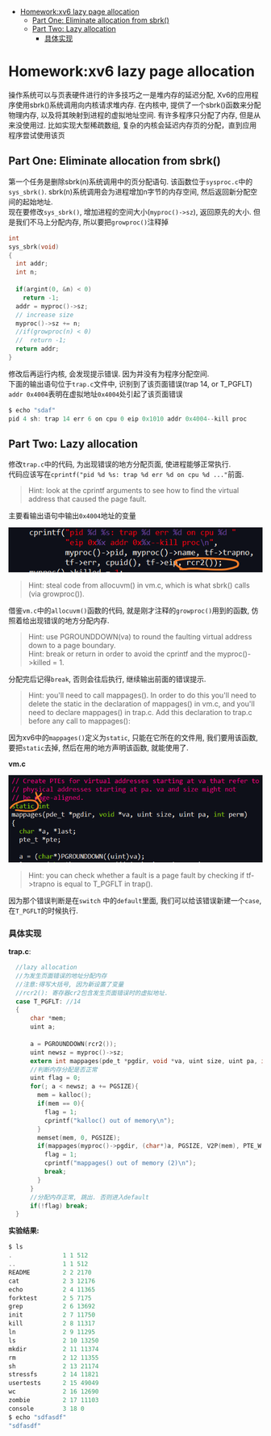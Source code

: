 <!-- vim-markdown-toc GFM -->

* [Homework:xv6 lazy page allocation](#homeworkxv6-lazy-page-allocation)
    * [Part One: Eliminate allocation from sbrk()](#part-one-eliminate-allocation-from-sbrk)
    * [Part Two: Lazy allocation](#part-two-lazy-allocation)
        * [具体实现](#具体实现)

<!-- vim-markdown-toc -->
# Homework:xv6 lazy page allocation

操作系统可以与页表硬件进行的许多技巧之一是堆内存的延迟分配, Xv6的应用程序使用sbrk()系统调用向内核请求堆内存. 在内核中, 提供了一个sbrk()函数来分配物理内存, 以及将其映射到进程的虚拟地址空间. 有许多程序只分配了内存, 但是从来没使用过. 比如实现大型稀疏数组, 复杂的内核会延迟内存页的分配，直到应用程序尝试使用该页

## Part One: Eliminate allocation from sbrk()

第一个任务是删除sbrk(n)系统调用中的页分配语句. 该函数位于`sysproc.c`中的`sys_sbrk()`. sbrk(n)系统调用会为进程增加n字节的内存空间, 然后返回新分配空间的起始地址.  
现在要修改`sys_sbrk()`, 增加进程的空间大小(`myproc()->sz`), 返回原先的大小. 但是我们不马上分配内存, 所以要把`growproc()`注释掉  

```c
int
sys_sbrk(void)
{
  int addr;
  int n;

  if(argint(0, &n) < 0)
    return -1;
  addr = myproc()->sz;
  // increase size
  myproc()->sz += n;
  //if(growproc(n) < 0)
  //  return -1;
  return addr;
}
```

修改后再运行内核, 会发现提示错误. 因为并没有为程序分配空间.  
下面的输出语句位于`trap.c`文件中, 识别到了该页面错误(trap 14, or T_PGFLT)  
`addr 0x4004`表明在虚拟地址`0x4004`处引起了该页面错误

```c
$ echo "sdaf"                                                     
pid 4 sh: trap 14 err 6 on cpu 0 eip 0x1010 addr 0x4004--kill proc
```

## Part Two: Lazy allocation

修改`trap.c`中的代码, 为出现错误的地方分配页面, 使进程能够正常执行.  
代码应该写在`cprintf("pid %d %s: trap %d err %d on cpu %d ..."`前面.  
> Hint: look at the cprintf arguments to see how to find the virtual address that caused the page fault.  

主要看输出语句中输出`0x4004`地址的变量  

![](assets/img1.png)

> Hint: steal code from allocuvm() in vm.c, which is what sbrk() calls (via growproc()).  

借鉴`vm.c`中的`allocuvm()`函数的代码, 就是刚才注释的`growproc()`用到的函数, 仿照着给出现错误的地方分配内存.  

> Hint: use PGROUNDDOWN(va) to round the faulting virtual address down to a page boundary.  
> Hint: break or return in order to avoid the cprintf and the myproc()->killed = 1.  

分配完后记得`break`, 否则会往后执行, 继续输出前面的错误提示.  

> Hint: you'll need to call mappages(). In order to do this you'll need to delete the static in the declaration of mappages() in vm.c, and you'll need to declare mappages() in trap.c. Add this declaration to trap.c before any call to mappages():

因为xv6中的`mappages()`定义为`static`, 只能在它所在的文件用, 我们要用该函数, 要把`static`去掉, 然后在用的地方声明该函数, 就能使用了.  

**vm.c**  

![](assets/img2.png)

> Hint: you can check whether a fault is a page fault by checking if tf->trapno is equal to T_PGFLT in trap().  

因为那个错误判断是在`switch` 中的`default`里面, 我们可以给该错误新建一个`case`, 在`T_PGFLT`的时候执行.  

### 具体实现
**trap.c**:  
```c
  //lazy allocation
  //为发生页面错误的地址分配内存
  //注意:得写大括号, 因为新设置了变量
  //rcr2(): 寄存器cr2包含发生页面错误时的虚拟地址.
  case T_PGFLT: //14
  {
      char *mem;
      uint a;

      a = PGROUNDDOWN(rcr2());
      uint newsz = myproc()->sz;
      extern int mappages(pde_t *pgdir, void *va, uint size, uint pa, int perm);
      //判断内存分配是否正常
      uint flag = 0;
      for(; a < newsz; a += PGSIZE){
        mem = kalloc();
        if(mem == 0){
          flag = 1;
          cprintf("kalloc() out of memory\n");
        }
        memset(mem, 0, PGSIZE);
        if(mappages(myproc()->pgdir, (char*)a, PGSIZE, V2P(mem), PTE_W|PTE_U) < 0){
          flag = 1;
          cprintf("mappages() out of memory (2)\n");
          break;
        }
      }
      //分配内存正常, 跳出. 否则进入default
      if(!flag) break;
  }
```
**实验结果:**  
```c
$ ls                      
.              1 1 512    
..             1 1 512    
README         2 2 2170   
cat            2 3 12176  
echo           2 4 11365  
forktest       2 5 7175   
grep           2 6 13692  
init           2 7 11750  
kill           2 8 11317  
ln             2 9 11295  
ls             2 10 13250 
mkdir          2 11 11374 
rm             2 12 11355 
sh             2 13 21174 
stressfs       2 14 11821 
usertests      2 15 49049 
wc             2 16 12690 
zombie         2 17 11103 
console        3 18 0     
$ echo "sdfasdf"          
"sdfasdf"                 
```
